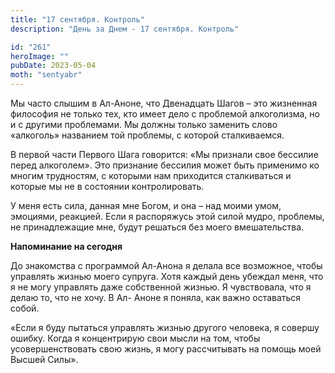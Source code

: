 ```yaml
---
title: "17 сентября. Контроль"
description: "День за Днем - 17 сентября. Контроль"

id: "261"
heroImage: ""
pubDate: 2023-05-04
moth: "sentyabr"
---
```


Мы часто слышим в Ал-Аноне, что Двенадцать Шагов – это жизненная философия не
только тех, кто имеет дело с проблемой алкоголизма, но и с другими проблемами.
Мы должны только заменить слово «алкоголь» названием той проблемы, с которой
сталкиваемся.

В первой части Первого Шага говорится: «Мы признали свое бессилие перед
алкоголем». Это признание бессилия может быть применимо ко многим трудностям,
с которыми нам приходится сталкиваться и которые мы не в состоянии
контролировать.

У меня есть сила, данная мне Богом, и она – над моими умом, эмоциями,
реакцией. Если я распоряжусь этой силой мудро, проблемы, не принадлежащие мне,
будут решаться без моего вмешательства.

**Напоминание на сегодня**

До знакомства с программой Ал-Анона я делала все возможное, чтобы управлять
жизнью моего супруга. Хотя каждый день убеждал меня, что я не могу управлять
даже собственной жизнью. Я чувствовала, что я делаю то, что не хочу. В Ал-
Аноне я поняла, как важно оставаться собой.

«Если я буду пытаться управлять жизнью другого человека, я совершу ошибку.
Когда я концентрирую свои мысли на том, чтобы усовершенствовать свою жизнь, я
могу рассчитывать на помощь моей Высшей Силы».
